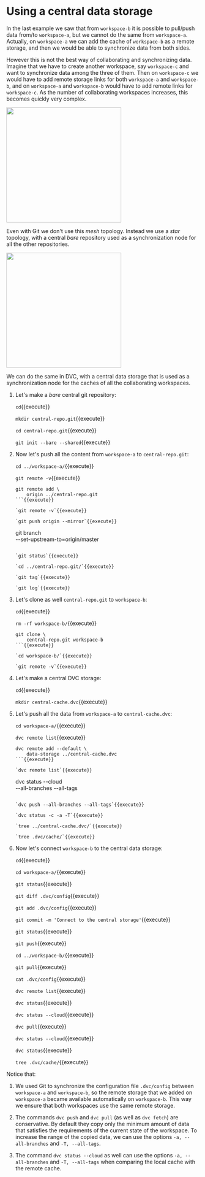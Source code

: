 # Using a central data storage

In the last example we saw that from `workspace-b` it is possible to
pull/push data from/to `workspace-a`, but we cannot do the same from
`workspace-a`. Actually, on `workspace-a` we can add the cache of
`workspace-b` as a remote storage, and then we would be able to
synchronize data from both sides.

However this is not the best way of collaborating and synchronizing
data. Imagine that we have to create another workspace, say
`workspace-c` and want to synchronize data among the three of
them. Then on `workspace-c` we would have to add remote storage links
for both `workspace-a` and `workspace-b`, and on `workspace-a` and
`workspace-b` would have to add remote links for `workspace-c`. As the
number of collaborating workspaces increases, this becomes quickly
very complex.

<img src="/dvc/courses/basics/sharing/assets/mesh-network.png" width="300"/>

Even with Git we don't use this _mesh_ topology. Instead we use a
_star_ topology, with a central _bare_ repository used as a
synchronization node for all the other repositories.

<img src="/dvc/courses/basics/sharing/assets/star-network.png" width="300"/>

We can do the same in DVC, with a central data storage that is used as
a synchronization node for the caches of all the collaborating
workspaces.

1. Let's make a _bare_ central git repository:

   `cd`{{execute}}
   
   `mkdir central-repo.git`{{execute}}
   
   `cd central-repo.git`{{execute}}
   
   `git init --bare --shared`{{execute}}
   
2. Now let's push all the content from `workspace-a` to
   `central-repo.git`:
   
   `cd ../workspace-a/`{{execute}}
   
   `git remote -v`{{execute}}
   
   ```
   git remote add \
       origin ../central-repo.git
   ```{{execute}}
   
   `git remote -v`{{execute}}
   
   `git push origin --mirror`{{execute}}
   
   ```
   git branch \
       --set-upstream-to=origin/master
   ```{{execute}}
   
   `git status`{{execute}}
   
   `cd ../central-repo.git/`{{execute}}
   
   `git tag`{{execute}}
   
   `git log`{{execute}}
   
3. Let's clone as well `central-repo.git` to `workspace-b`:
   
   `cd`{{execute}}
   
   `rm -rf workspace-b/`{{execute}}
   
   ```
   git clone \
       central-repo.git workspace-b
   ```{{execute}}
   
   `cd workspace-b/`{{execute}}

   `git remote -v`{{execute}}

4. Let's make a central DVC storage:

   `cd`{{execute}}
   
   `mkdir central-cache.dvc`{{execute}}
   
5. Let's push all the data from `workspace-a` to
   `central-cache.dvc`:
   
   `cd workspace-a/`{{execute}}
   
   `dvc remote list`{{execute}}
   
   ```
   dvc remote add --default \
       data-storage ../central-cache.dvc
   ```{{execute}}
   
   `dvc remote list`{{execute}}
   
   ```
   dvc status --cloud \
       --all-branches --all-tags
   ```{{execute}}
   
   `dvc push --all-branches --all-tags`{{execute}}
   
   `dvc status -c -a -T`{{execute}}
   
   `tree ../central-cache.dvc/`{{execute}}
   
   `tree .dvc/cache/`{{execute}}
   
6. Now let's connect `workspace-b` to the central data storage:
 
   `cd`{{execute}}
   
   `cd workspace-a/`{{execute}}
   
   `git status`{{execute}}
   
   `git diff .dvc/config`{{execute}}
   
   `git add .dvc/config`{{execute}}
   
   `git commit -m 'Connect to the central storage'`{{execute}}
   
   `git status`{{execute}}
   
   `git push`{{execute}}
   
   `cd ../workspace-b/`{{execute}}
   
   `git pull`{{execute}}
   
   `cat .dvc/config`{{execute}}
   
   `dvc remote list`{{execute}}
   
   `dvc status`{{execute}}
   
   `dvc status --cloud`{{execute}}
   
   `dvc pull`{{execute}}
   
   `dvc status --cloud`{{execute}}
   
   `dvc status`{{execute}}
   
   `tree .dvc/cache/`{{execute}}
   

Notice that:

1. We used Git to synchronize the configuration file `.dvc/config`
   between `workspace-a` and `workspace-b`, so the remote storage that
   we added on `workspace-a` became available automatically on
   `workspace-b`. This way we ensure that both workspaces use the same
   remote storage.

2. The commands `dvc push` and `dvc pull` (as well as `dvc fetch`) are
   conservative. By default they copy only the minimum amount of data
   that satisfies the requirements of the current state of the
   workspace. To increase the range of the copied data, we can use the
   options `-a, --all-branches` and `-T, --all-tags`.
   
3. The command `dvc status --cloud` as well can use the options
   `-a, --all-branches` and `-T, --all-tags` when comparing the local
   cache with the remote cache.
